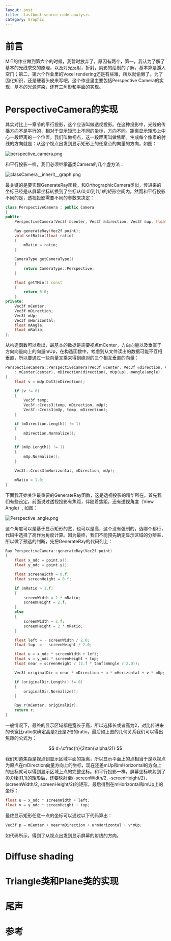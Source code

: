 ```yaml
---
layout: post
title:  fastboot source code analysis
category: Graphic
---
```


# 前言 #

MIT的作业做到第六个的时候，我暂时放弃了，原因有两个，第一，我认为了解了基本的光线求交的原理，以及对光反射，折射，阴影的绘制的了解，基本算是遁入空门；第二，第六个作业里的Voxel rendering还是有些难，所以就偷懒了。为了固化知识，还是硬着头皮来写吧。这个作业里主要包括Perspective Camera的实现，基本的光源渲染，还有三角形和平面的实现。

# PerspectiveCamera的实现 #

其实对比上一章节的平行投影，这个应该叫做透视投影。在这种投影中，光线的传播方向不是平行的，相对于显示矩形上不同的坐标，方向不同。距离显示矩形上中心一段距离的一个位置，我们叫做视点，这一段距离叫做焦距。生成每个像素的射线的方向就是：从这个视点出发到显示矩形上的任意点的向量的方向，如图：

![perspective_camera.png](http://groups.csail.mit.edu/graphics/classes/6.837/F04/assignments/assignment2/perspective_camera.png "perspective_camera.png")

和平行投影一样，我们必须继承基类Camera的几个虚方法：

![classCamera__inherit__graph.png](classCamera__inherit__graph.png "classCamera__inherit__graph.png")

最关键的是要实现GenerateRay函数，和OrthographicCamera类似，传进来的坐标已经是从屏幕坐标转换到了坐标从(0,0)到(1,1)的矩形空间内。然而和平行投影不同的是，透视投影需要不同的参数来决定：

```cpp
class PerspectiveCamera : public Camera
{
public:
    PerspectiveCamera(Vec3f &center, Vec3f &direction, Vec3f &up, float angle);

    Ray generateRay(Vec2f point);
    void setRatio(float ratio)
    {
        mRatio = ratio;
    }

    CameraType getCameraType()
    {
        return CameraType::Perspective;
    }

    float getTMin() const
    {
        return 0.0;
    }
private:
    Vec3f mCenter;
    Vec3f mDirection;
    Vec3f mUp;
    Vec3f mHorizontal;
    float mAngle;
    float mRatio;
};
```

从构造函数可以看出，最基本的数据是需要视点mCenter，方向向量以及垂直于方向向量向上的向量mUp，在构造函数中，考虑到从文件读出的数据可能不互相垂直，所以要通过一些向量叉乘来得到绝对的三个相互垂直的向量：

```cpp
PerspectiveCamera::PerspectiveCamera(Vec3f &center, Vec3f &direction, Vec3f &up, float angle)
    : mCenter(center), mDirection(direction), mUp(up), mAngle(angle)
{
    float v = mUp.Dot3(mDirection);

    if (v != 0)
    {
        Vec3f temp;
        Vec3f::Cross3(temp, mDirection, mUp);
        Vec3f::Cross3(mUp, temp, mDirection);
    }

    if (mDirection.Length() != 1)
    {
        mDirection.Normalize();    
    }

    if (mUp.Length() != 1)
    {
        mUp.Normalize();    
    }

    Vec3f::Cross3(mHorizontal, mDirection, mUp);

    mRatio = 1.0;
}
```

下面我开始关注最重要的GenerateRay函数，这是透视投影的精华所在。首先我们有些设定，前面说过透视投影有焦距，伴随着焦距，还有透视角度（View Angle）, 如图：

![Perspective_angle.png](Perspective_angle.png "Perspective_angle.png")

这个角度可以是基于显示矩形的宽，也可以是高，这个没有强制的，选哪个都行，代码中选择了高作为角度计算。因为最终，我们不能预先确定显示区域的分辨率，所以做了预选的判断，先把GenerateRay的代码列上：

```cpp
Ray PerspectiveCamera::generateRay(Vec2f point)
{
    float x_ndc = point.x();
    float y_ndc = point.y();

    float screenWidth = 0.f;
    float screenHeight = 0.f;

    if (mRatio > 1.f)
    {
        screenWidth = 2 * mRatio;
        screenHeight = 2.f;
    }
    else
    {
        screenWidth = 2.f;
        screenHeight = 2 * mRatio;
    }

    float left = - screenWidth / 2.0;
    float top  = - screenHeight / 2.0;

    float u = x_ndc * screenWidth + left;
    float v = y_ndc * screenHeight + top;
    float near = screenHeight / (2.f * tanf(mAngle / 2.0));

    Vec3f originalDir = near * mDirection + u * mHorizontal + v * mUp;

    if (originalDir.Length() != 0)
    {
        originalDir.Normalize();
    }

    Ray r(mCenter, originalDir);
    return r;
}
```

一般情况下，最终的显示区域都是宽长于高，所以选择长或者高为2，对比传进来的长宽比ratio来确定高是2还是2倍的ratio，最后如上图的几何关系我们可以得出焦距的公式为：

$$
d=\cfrac{h}{2\tan(\alpha/2)}
$$

我们知道焦距是视点到显示区域平面的距离，所以显示平面上的点相当于是以视点为原点在mDirection向量方向上的坐标，现在还差mUp和mHorizontal的方向上的坐标就可以得到显示区域上点的完整坐标。和平行投影一样，屏幕坐标映射到了(0,0)到(1,1)的矩形后，还要映射至(-screenWidth/2, -screenHeight/2)，(screenWidth/2, screenHeight/2)的矩形，最后得到在mHorizontal和mUp上的坐标：

```cpp
float u = x_ndc * screenWidth + left;
float v = y_ndc * screenHeight + top;
```

最终显示矩形任意一点的坐标可以通过以下代码算出：

```cpp
Vec3f p = mCenter + near*mDirection + u*mHorizontal + v*mUp;
```

如代码所示，得到了从视点出发到显示屏幕的射线的方向。

# Diffuse shading #

# Triangle类和Plane类的实现 #

# 尾声 #

# 参考 #